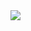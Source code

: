 <img src="https://user-images.githubusercontent.com/74179141/129971727-99bc0249-0fbf-4042-abe4-339ffdfe1a03.png" align="center">

